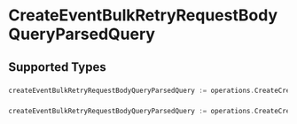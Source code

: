 # CreateEventBulkRetryRequestBodyQueryParsedQuery


## Supported Types

### 

```go
createEventBulkRetryRequestBodyQueryParsedQuery := operations.CreateCreateEventBulkRetryRequestBodyQueryParsedQueryStr(string{/* values here */})
```

### 

```go
createEventBulkRetryRequestBodyQueryParsedQuery := operations.CreateCreateEventBulkRetryRequestBodyQueryParsedQueryMapOfany(map[string]interface{}{/* values here */})
```

